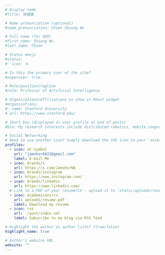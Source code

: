 ```yaml
---
# Display name
#title: 吳健雄

# Name pronunciation (optional)
#name_pronunciation: Chien Shiung Wu

# Full name (for SEO)
#first_name: Shiung Wu
#last_name: Chien

# Status emoji
#status:
#  icon: ☕️

# Is this the primary user of the site?
#superuser: true

# Role/position/tagline
#role: Professor of Artificial Intelligence

# Organizations/Affiliations to show in About widget
#organizations:
#- name: Stanford University
# url: https://www.stanford.edu/

# Short bio (displayed in user profile at end of posts)
#bio: My research interests include distributed robotics, mobile computing and programmable matter.

# Social Networking
# Need to use another icon? Simply download the SVG icon to your `assets/media/icons/` folder.
profiles:
  - icon: at-symbol
    url: "jamsher6623@gmail.com"
    label: E-mail Me
  - icon: brands/x
    url: https://x.com/JamsherNA
  - icon: brands/instagram
    url: https://www.instagram.com/
  - icon: brands/linkedin
    url: https://www.linkedin.com/
  # Link to a PDF of your resume/CV - upload it to `static/uploads/resume.pdf`
  - icon: academicons/cv
    url: uploads/resume.pdf
    label: Download my resume
  - icon: rss
    url: ./post/index.xml
    label: Subscribe to my blog via RSS feed

# Highlight the author in author lists? (true/false)
highlight_name: true

# Author's website URL
website: ""
---
```

